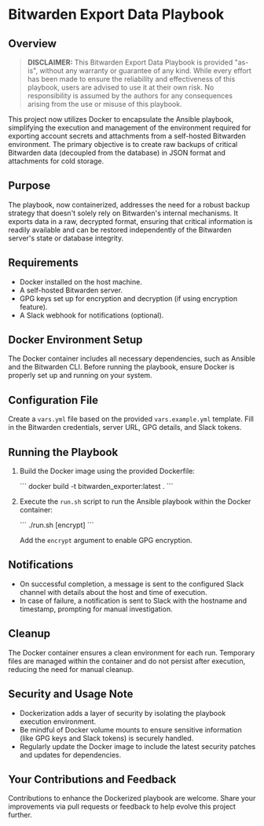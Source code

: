 # Bitwarden Export Data Playbook

## Overview

> **DISCLAIMER:** This Bitwarden Export Data Playbook is provided "as-is", without any warranty or guarantee of any kind. While every effort has been made to ensure the reliability and effectiveness of this playbook, users are advised to use it at their own risk. No responsibility is assumed by the authors for any consequences arising from the use or misuse of this playbook.

This project now utilizes Docker to encapsulate the Ansible playbook, simplifying the execution and management of the environment required for exporting account secrets and attachments from a self-hosted Bitwarden environment. The primary objective is to create raw backups of critical Bitwarden data (decoupled from the database) in JSON format and attachments for cold storage.

## Purpose
The playbook, now containerized, addresses the need for a robust backup strategy that doesn't solely rely on Bitwarden's internal mechanisms. It exports data in a raw, decrypted format, ensuring that critical information is readily available and can be restored independently of the Bitwarden server's state or database integrity.

## Requirements
- Docker installed on the host machine.
- A self-hosted Bitwarden server.
- GPG keys set up for encryption and decryption (if using encryption feature).
- A Slack webhook for notifications (optional).

## Docker Environment Setup
The Docker container includes all necessary dependencies, such as Ansible and the Bitwarden CLI. Before running the playbook, ensure Docker is properly set up and running on your system.

## Configuration File
Create a `vars.yml` file based on the provided `vars.example.yml` template. Fill in the Bitwarden credentials, server URL, GPG details, and Slack tokens.

## Running the Playbook
1. Build the Docker image using the provided Dockerfile:

   \```
   docker build -t bitwarden_exporter:latest .
   \```

2. Execute the `run.sh` script to run the Ansible playbook within the Docker container:

   \```
   ./run.sh [encrypt]
   \```

   Add the `encrypt` argument to enable GPG encryption.

## Notifications
- On successful completion, a message is sent to the configured Slack channel with details about the host and time of execution.
- In case of failure, a notification is sent to Slack with the hostname and timestamp, prompting for manual investigation.

## Cleanup
The Docker container ensures a clean environment for each run. Temporary files are managed within the container and do not persist after execution, reducing the need for manual cleanup.

## Security and Usage Note
- Dockerization adds a layer of security by isolating the playbook execution environment.
- Be mindful of Docker volume mounts to ensure sensitive information (like GPG keys and Slack tokens) is securely handled.
- Regularly update the Docker image to include the latest security patches and updates for dependencies.

## Your Contributions and Feedback

Contributions to enhance the Dockerized playbook are welcome. Share your improvements via pull requests or feedback to help evolve this project further.

